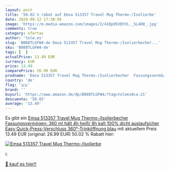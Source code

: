 ```yaml
---
layout: post
title: '50.02 % rabat auf Emsa 513357 Travel Mug Thermo-/Isolierbe'
date: 2020-09-12 17:38:56
image: 'https://m.media-amazon.com/images/I/41Qp95VEhYL._SL400_.jpg'
comments: true
category: ofertas
author: 'tole.es'
slug: 'B008TLGFW4-de Emsa 513357 Travel Mug Thermo-/Isolierbecher...'
sku: 'B008TLGFW4-de'
tags: [  ]
actualPrice: 13.49 EUR
currency: EUR
price: 13.49
comparePrice: 26.99 EUR
prodname: 'Emsa 513357 Travel Mug Thermo-/Isolierbecher  Fassungsvermögen: 360 ml  hält 4h heiß/ 8h kalt  100% dicht  auslaufsicher  Easy Quick-Press-Verschluss  360°-Trinköffnung  blau'
country: 'de'
flag: '🇩🇪'
brand: ''
buyurl: 'https://www.amazon.de/dp/B008TLGFW4/?tag=tolees0ca-21'
descuento: '50.02'
average: '13.49'
---
```


Es gibt ein [Emsa 513357 Travel Mug Thermo-/Isolierbecher  Fassungsvermögen: 360 ml  hält 4h heiß/ 8h kalt  100% dicht  auslaufsicher  Easy Quick-Press-Verschluss  360°-Trinköffnung  blau](https://www.amazon.de/dp/B008TLGFW4/?tag=tolees0ca-21) mit aktuellem Preis 13.49 EUR (original: 26.99 EUR) 50.02 % Rabatt hier:

[![Emsa 513357 Travel Mug Thermo-/Isolierbe](https://m.media-amazon.com/images/I/41Qp95VEhYL._SL400_.jpg)](https://www.amazon.de/dp/B008TLGFW4/?tag=tolees0ca-21)

ℹ️:


[🛒 kauf es hier!!](https://www.amazon.de/dp/B008TLGFW4/?tag=tolees0ca-21)
